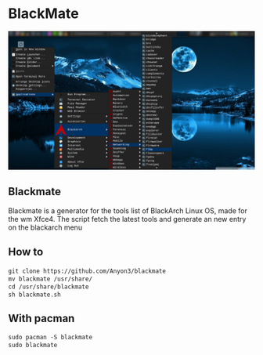 # BlackMate

![Alt text](blackmate.png?raw=true "Title")

## Blackmate

Blackmate is a generator for the tools list of BlackArch Linux OS, made for the wm Xfce4. The script fetch the latest tools and generate an new entry on the blackarch menu

## How to 

```
git clone https://github.com/Anyon3/blackmate
mv blackmate /usr/share/
cd /usr/share/blackmate
sh blackmate.sh
```
## With pacman

```
sudo pacman -S blackmate
sudo blackmate
```

